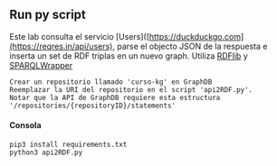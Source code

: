 ## Run py script
Este lab consulta el servicio [Users]([https://duckduckgo.com](https://reqres.in/api/users), parse el objecto JSON de la respuesta e inserta un set de RDF triplas en un nuevo graph. Utiliza [RDFlib](https://rdflib.readthedocs.io/en/stable/) y [SPARQLWrapper](https://sparqlwrapper.readthedocs.io/en/latest/)

```
Crear un repositorio llamado 'curso-kg' en GraphDB
Reemplazar la URI del repositorio en el script 'api2RDF.py'.
Notar que la API de GraphDB requiere esta estructura '/repositories/{repositoryID}/statements'
```

#### Consola
```
pip3 install requirements.txt
python3 api2RDF.py
```

